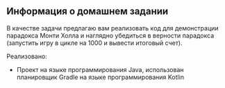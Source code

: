 ## Информация о домашнем задании

В качестве задачи предлагаю вам реализовать код для демонстрации парадокса 
Монти Холла и наглядно убедиться в верности парадокса 
(запустить игру в цикле на 1000 и вывести итоговый счет).

Реализовано:

- Проект на языке программирования Java, использован планировщик Gradle на языке программирования Kotlin